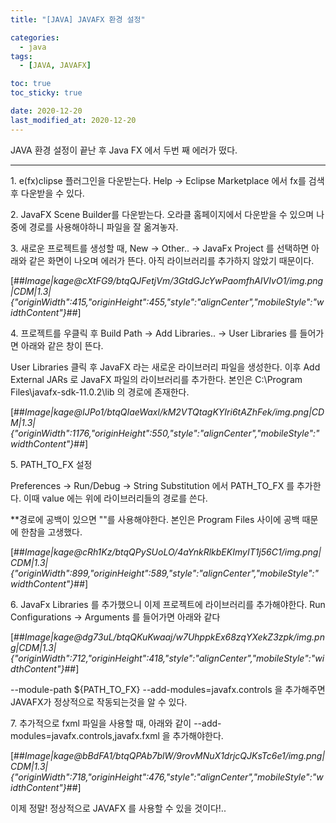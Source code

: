 ```yaml
---
title: "[JAVA] JAVAFX 환경 설정"

categories:
  - java
tags:
  - [JAVA, JAVAFX]

toc: true
toc_sticky: true

date: 2020-12-20
last_modified_at: 2020-12-20
---
```


JAVA 환경 설정이 끝난 후 Java FX 에서 두번 째 에러가 떴다.

---

1\. e(fx)clipse 플러그인을 다운받는다. Help -> Eclipse Marketplace 에서 fx를 검색 후 다운받을 수 있다.

2\. JavaFX Scene Builder를 다운받는다. 오라클 홈페이지에서 다운받을 수 있으며 나중에 경로를 사용해야하니 파일을 잘 옮겨놓자.

3\. 새로운 프로젝트를 생성할 때, New -> Other.. -> JavaFx Project 를 선택하면 아래와 같은 화면이 나오며 에러가 뜬다. 아직 라이브러리를 추가하지 않았기 때문이다.

[##_Image|kage@cXtFG9/btqQJFetjVm/3GtdGJcYwPaomfhAIVIvO1/img.png|CDM|1.3|{"originWidth":415,"originHeight":455,"style":"alignCenter","mobileStyle":"widthContent"}_##]

4\. 프로젝트를 우클릭 후 Build Path -> Add Libraries.. -> User Libraries 를 들어가면 아래와 같은 창이 뜬다.

User Libraries 클릭 후 JavaFX 라는 새로운 라이브러리 파일을 생성한다. 이후 Add External JARs 로 JavaFX 파일의 라이브러리를 추가한다. 본인은 C:\\Program Files\\javafx-sdk-11.0.2\\lib 의 경로에 존재한다.

[##_Image|kage@IJPo1/btqQIaeWaxl/kM2VTQtagKYIri6tAZhFek/img.png|CDM|1.3|{"originWidth":1176,"originHeight":550,"style":"alignCenter","mobileStyle":"widthContent"}_##]

5\. PATH_TO_FX 설정

Preferences -> Run/Debug -> String Substitution 에서 PATH_TO_FX 를 추가한다. 이때 value 에는 위에 라이브러리들의 경로를 쓴다.

\*\*경로에 공백이 있으면 ""를 사용해야한다. 본인은 Program Files 사이에 공백 때문에 한참을 고생했다.

[##_Image|kage@cRh1Kz/btqQPySUoLO/4aYnkRlkbEKImyIT1j56C1/img.png|CDM|1.3|{"originWidth":899,"originHeight":589,"style":"alignCenter","mobileStyle":"widthContent"}_##]

6\. JavaFx Libraries 를 추가했으니 이제 프로젝트에 라이브러리를 추가해야한다. Run Configurations -> Arguments 를 들어가면 아래와 같다

[##_Image|kage@dg73uL/btqQKuKwaaj/w7UhppkEx68zqYXekZ3zpk/img.png|CDM|1.3|{"originWidth":712,"originHeight":418,"style":"alignCenter","mobileStyle":"widthContent"}_##]

\--module-path ${PATH_TO_FX} --add-modules=javafx.controls 을 추가해주면 JAVAFX가 정상적으로 작동되는것을 알 수 있다.

7\. 추가적으로 fxml 파일을 사용할 때, 아래와 같이 --add-modules=javafx.controls,javafx.fxml 을 추가해야한다.

[##_Image|kage@bBdFA1/btqQPAb7blW/9rovMNuX1drjcQJKsTc6e1/img.png|CDM|1.3|{"originWidth":718,"originHeight":476,"style":"alignCenter","mobileStyle":"widthContent"}_##]

이제 정말! 정상적으로 JAVAFX 를 사용할 수 있을 것이다!..

